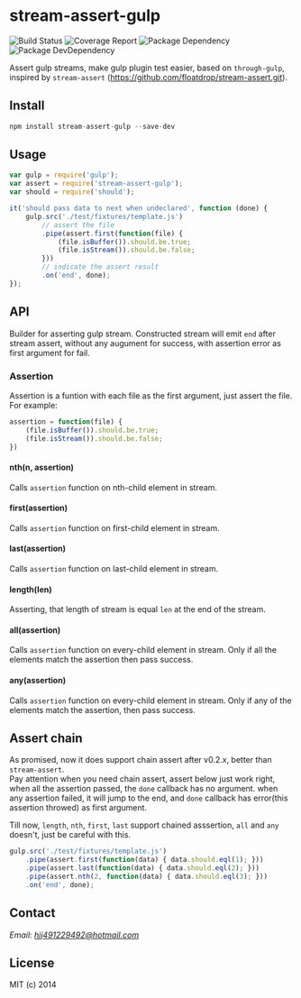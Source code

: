 # stream-assert-gulp
![Build Status](https://img.shields.io/travis/bornkiller/stream-assert-gulp/master.svg?style=flat)
![Coverage Report](http://img.shields.io/coveralls/bornkiller/stream-assert-gulp.svg?style=flat)
![Package Dependency](https://david-dm.org/bornkiller/stream-assert-gulp.svg?style=flat)
![Package DevDependency](https://david-dm.org/bornkiller/stream-assert-gulp/dev-status.svg?style=flat)

Assert gulp streams, make gulp plugin test easier, based on `through-gulp`, inspired by
`stream-assert` (https://github.com/floatdrop/stream-assert.git).

## Install
```js
npm install stream-assert-gulp --save-dev
```

## Usage
```js
var gulp = require('gulp');
var assert = require('stream-assert-gulp');
var should = require('should');

it('should pass data to next when undeclared', function (done) {
    gulp.src('./test/fixtures/template.js')
        // assert the file 
        .pipe(assert.first(function(file) {
            (file.isBuffer()).should.be.true;
            (file.isStream()).should.be.false;
        }))
        // indicate the assert result
        .on('end', done);
});
```

## API

Builder for asserting gulp stream. Constructed stream will emit `end` after stream assert, without any augument for success, with assertion error as first argument for fail. 

### Assertion
Assertion is a funtion with each file as the first argument, just assert the file. For example:
```js
assertion = function(file) {
    (file.isBuffer()).should.be.true;
    (file.isStream()).should.be.false;
})
```

#### nth(n, assertion)

Calls `assertion` function on nth-child element in stream.

#### first(assertion)

Calls `assertion` function on first-child element in stream.

#### last(assertion)

Calls `assertion` function on last-child element in stream.

#### length(len)

Asserting, that length of stream is equal `len` at the end of the stream.

#### all(assertion)

Calls `assertion` function on every-child element in stream. Only if all the elements
match the assertion then pass success.

#### any(assertion)

Calls `assertion` function on every-child element in stream. Only if any of the elements
match the assertion, then pass success.

## Assert chain
As promised, now it does support chain assert after v0.2.x, better than `stream-assert`.  
Pay attention when you need chain assert, assert below just work right, when all the 
assertion passed, the `done` callback has no argument. when any assertion failed, it 
will jump to the end, and `done` callback has error(this assertion throwed) as first 
argument.

Till now, `length`, `nth`, `first`, `last` support chained asssertion, `all` and `any`
doesn't, just be careful with this.

```js
gulp.src('./test/fixtures/template.js')
    .pipe(assert.first(function(data) { data.should.eql(1); }))
    .pipe(assert.last(function(data) { data.should.eql(2); }))
    .pipe(assert.nth(2, function(data) { data.should.eql(3); }))
    .on('end', done);
```

## Contact

*Email: hjj491229492@hotmail.com*

## License

MIT (c) 2014 
